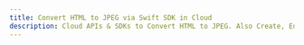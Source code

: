 ---title: Convert HTML to JPEG via Swift SDK in Clouddescription: Cloud APIs & SDKs to Convert HTML to JPEG. Also Create, Edit & Render Microsoft Word & OpenOffice documents in the Cloud.---
